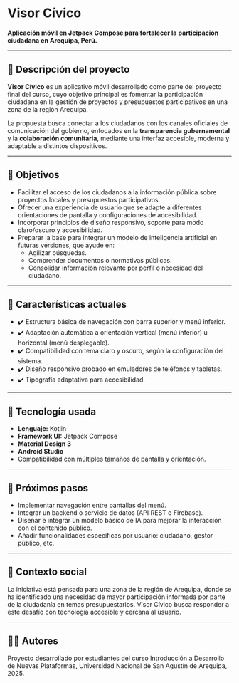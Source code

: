  # Visor Cívico

**Aplicación móvil en Jetpack Compose para fortalecer la participación ciudadana en Arequipa, Perú.**

---

## 📱 Descripción del proyecto

**Visor Cívico** es un aplicativo móvil desarrollado como parte del proyecto final del curso, cuyo objetivo principal es fomentar la participación ciudadana en la gestión de proyectos y presupuestos participativos en una zona de la región Arequipa.

La propuesta busca conectar a los ciudadanos con los canales oficiales de comunicación del gobierno, enfocados en la **transparencia gubernamental** y la **colaboración comunitaria**, mediante una interfaz accesible, moderna y adaptable a distintos dispositivos.

---

## 🎯 Objetivos

- Facilitar el acceso de los ciudadanos a la información pública sobre proyectos locales y presupuestos participativos.
- Ofrecer una experiencia de usuario que se adapte a diferentes orientaciones de pantalla y configuraciones de accesibilidad.
- Incorporar principios de diseño responsivo, soporte para modo claro/oscuro y accesibilidad.
- Preparar la base para integrar un modelo de inteligencia artificial en futuras versiones, que ayude en:
  - Agilizar búsquedas.
  - Comprender documentos o normativas públicas.
  - Consolidar información relevante por perfil o necesidad del ciudadano.

---

## 🧱 Características actuales

- ✔️ Estructura básica de navegación con barra superior y menú inferior.
- ✔️ Adaptación automática a orientación vertical (menú inferior) u horizontal (menú desplegable).
- ✔️ Compatibilidad con tema claro y oscuro, según la configuración del sistema.
- ✔️ Diseño responsivo probado en emuladores de teléfonos y tabletas.
- ✔️ Tipografía adaptativa para accesibilidad.

---

## 🧪 Tecnología usada

- **Lenguaje:** Kotlin
- **Framework UI:** Jetpack Compose
- **Material Design 3**
- **Android Studio**
- Compatibilidad con múltiples tamaños de pantalla y orientación.

---

## 🔮 Próximos pasos

- Implementar navegación entre pantallas del menú.
- Integrar un backend o servicio de datos (API REST o Firebase).
- Diseñar e integrar un modelo básico de IA para mejorar la interacción con el contenido público.
- Añadir funcionalidades específicas por usuario: ciudadano, gestor público, etc.

---

## 📍 Contexto social

La iniciativa está pensada para una zona de la región de Arequipa, donde se ha identificado una necesidad de mayor participación informada por parte de la ciudadanía en temas presupuestarios. Visor Cívico busca responder a este desafío con tecnología accesible y cercana al usuario.

---

## 🧑‍💻 Autores

Proyecto desarrollado por estudiantes del curso Introducción a Desarrollo de Nuevas Plataformas, Universidad Nacional de San Agustín de Arequipa, 2025.

